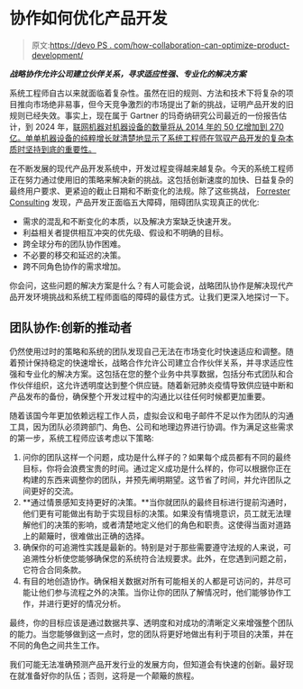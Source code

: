 # 协作如何优化产品开发

> 原文:[https://devo PS . com/how-collaboration-can-optimize-product-development/](https://devops.com/how-collaboration-can-optimize-product-development/)

***战略协作允许公司建立伙伴关系，寻求适应性强、专业化的解决方案***

系统工程师自古以来就面临着复杂性。虽然在旧的规则、方法和技术下将复杂的项目推向市场绝非易事，但今天竞争激烈的市场提出了新的挑战，证明产品开发的旧规则已经失效。事实上，现在属于 Gartner 的玛奇纳研究公司最近的一份报告估计，到 2024 年，[联网机器对机器设备的数量将从 2014 年的 50 亿增加到 270 亿。单单机器设备的纯粹增长就清楚地显示了系统工程师在驾驭产品开发的复杂本质时坚持到底的重要性。](https://machinaresearch.com/news/global-m2m-market-to-grow-to-27-billion-devices-generating-usd16-trillion-revenue-in-2024/)

在不断发展的现代产品开发系统中，开发过程变得越来越复杂。今天的系统工程师正在努力通过使用旧的策略来解决新的挑战。这包括创新速度的加快、日益复杂的最终用户要求、更紧迫的截止日期和不断变化的法规。除了这些挑战， [Forrester Consulting](https://go.forrester.com/consulting/) 发现，产品开发正面临五大障碍，阻碍团队实现真正的优化:

*   需求的混乱和不断变化的本质，以及解决方案缺乏快速开发。
*   利益相关者提供相互冲突的优先级、假设和不明确的目标。
*   跨全球分布的团队协作困难。
*   不必要的移交和延迟的决策。
*   跨不同角色协作的需求增加。

你会问，这些问题的解决方案是什么？有人可能会说，战略团队协作是解决现代产品开发环境挑战和系统工程师面临的障碍的最佳方式。让我们更深入地探讨一下。

## 团队协作:创新的推动者

仍然使用过时的策略和系统的团队发现自己无法在市场变化时快速适应和调整。随着预计保持稳定的快速增长，战略合作允许公司建立合作伙伴关系，并寻求适应性强和专业化的解决方案。这包括在您的整个业务中共享数据，包括分布式团队和合作伙伴组织，这允许透明度达到整个供应链。随着新冠肺炎疫情导致供应链中断和产品发布的备份，确保整个开发过程中的沟通比以往任何时候都更加重要。

随着该国今年更加依赖远程工作人员，虚拟会议和电子邮件不足以作为团队的沟通工具，因为团队必须跨部门、角色、公司和地理边界进行协调。作为满足这些需求的第一步，系统工程师应该考虑以下策略:

1.  问你的团队这样一个问题，成功是什么样子的？如果每个成员都有不同的最终目标，你将会浪费宝贵的时间。通过定义成功是什么样的，你可以根据你正在构建的东西来调整你的团队，并预先阐明期望。这节省了时间，并允许团队之间更好的交流。
2.  **通过情景感知支持更好的决策。**当你就团队的最终目标进行提前沟通时，他们更有可能做出有助于实现目标的决策。如果没有情境意识，员工就无法理解他们的决策的影响，或者清楚地定义他们的角色和职责。这使得当面对道路上的颠簸时，很难做出正确的选择。
3.  确保你的可追溯性实践是最新的。特别是对于那些需要遵守法规的人来说，可追溯性分析使您能够确保您的系统符合法规要求。此外，在您遇到问题之前，它符合合同条款。
4.  有目的地创造协作。确保相关数据对所有可能相关的人都是可访问的，并尽可能让他们参与流程之外的决策。当你让你的团队了解情况时，他们能够协作工作，并进行更好的情况分析。

最终，你的目标应该是通过数据共享、透明度和对成功的清晰定义来增强整个团队的能力。当您能够做到这一点时，您的团队将更好地做出有利于项目的决策，并在不同的角色之间共生工作。

我们可能无法准确预测产品开发行业的发展方向，但知道会有快速的创新。最好现在就准备好你的队伍；否则，这将是一个颠簸的旅程。